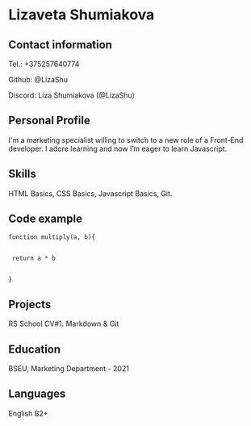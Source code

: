 # Lizaveta Shumiakova


## Contact information 

Tel.: +375257640774

Github: @LizaShu

Discord: Liza Shumiakova (@LizaShu)


## Personal Profile

I'm a marketing specialist willing to switch to a new role of a Front-End developer. I adore learning and now I’m eager to learn Javascript.


## Skills

HTML Basics, CSS Basics, Javascript Basics, Git.


## Code example

 

    function multiply(a, b){


     return a * b


    }


## Projects

RS School CV#1. Markdown & Git


## Education

BSEU, Marketing Department - 2021


## Languages

English B2+
